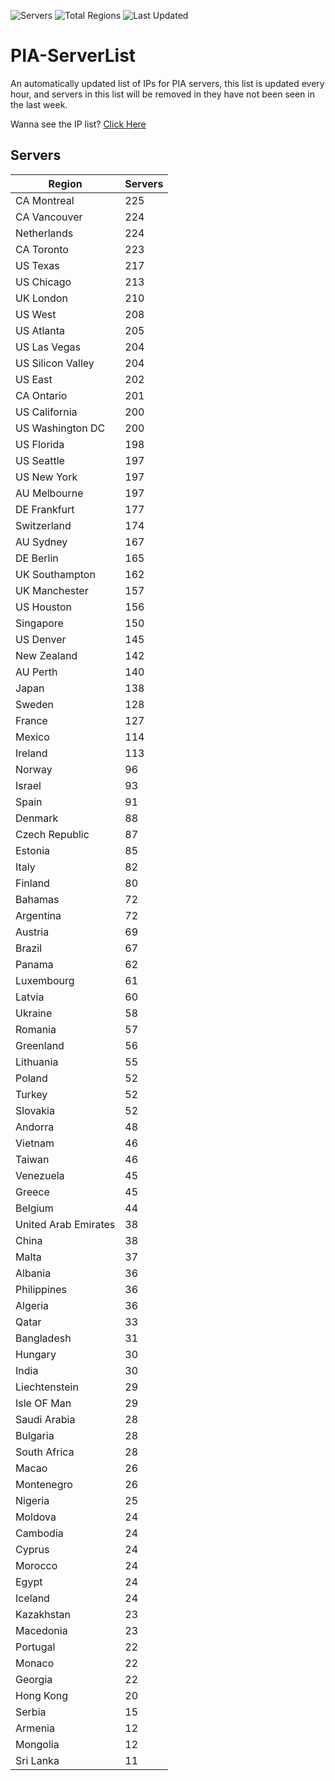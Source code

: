 ![Servers](https://img.shields.io/badge/Servers-9,015-darkgreen)
![Total Regions](https://img.shields.io/badge/Total_Regions-97-darkgreen)
![Last Updated](https://img.shields.io/badge/Last_Updated-April_28_2024_23:14_EDT-darkgreen)

# PIA-ServerList
An automatically updated list of IPs for PIA servers, this list is updated every hour, and servers in this list will be removed in they have not been seen in the last week.

Wanna see the IP list? [Click Here](./context.json)

## Servers
| Region               | Servers |
|----------------------|---------|
| CA Montreal | 225 |
| CA Vancouver | 224 |
| Netherlands | 224 |
| CA Toronto | 223 |
| US Texas | 217 |
| US Chicago | 213 |
| UK London | 210 |
| US West | 208 |
| US Atlanta | 205 |
| US Las Vegas | 204 |
| US Silicon Valley | 204 |
| US East | 202 |
| CA Ontario | 201 |
| US California | 200 |
| US Washington DC | 200 |
| US Florida | 198 |
| US Seattle | 197 |
| US New York | 197 |
| AU Melbourne | 197 |
| DE Frankfurt | 177 |
| Switzerland | 174 |
| AU Sydney | 167 |
| DE Berlin | 165 |
| UK Southampton | 162 |
| UK Manchester | 157 |
| US Houston | 156 |
| Singapore | 150 |
| US Denver | 145 |
| New Zealand | 142 |
| AU Perth | 140 |
| Japan | 138 |
| Sweden | 128 |
| France | 127 |
| Mexico | 114 |
| Ireland | 113 |
| Norway | 96 |
| Israel | 93 |
| Spain | 91 |
| Denmark | 88 |
| Czech Republic | 87 |
| Estonia | 85 |
| Italy | 82 |
| Finland | 80 |
| Bahamas | 72 |
| Argentina | 72 |
| Austria | 69 |
| Brazil | 67 |
| Panama | 62 |
| Luxembourg | 61 |
| Latvia | 60 |
| Ukraine | 58 |
| Romania | 57 |
| Greenland | 56 |
| Lithuania | 55 |
| Poland | 52 |
| Turkey | 52 |
| Slovakia | 52 |
| Andorra | 48 |
| Vietnam | 46 |
| Taiwan | 46 |
| Venezuela | 45 |
| Greece | 45 |
| Belgium | 44 |
| United Arab Emirates | 38 |
| China | 38 |
| Malta | 37 |
| Albania | 36 |
| Philippines | 36 |
| Algeria | 36 |
| Qatar | 33 |
| Bangladesh | 31 |
| Hungary | 30 |
| India | 30 |
| Liechtenstein | 29 |
| Isle OF Man | 29 |
| Saudi Arabia | 28 |
| Bulgaria | 28 |
| South Africa | 28 |
| Macao | 26 |
| Montenegro | 26 |
| Nigeria | 25 |
| Moldova | 24 |
| Cambodia | 24 |
| Cyprus | 24 |
| Morocco | 24 |
| Egypt | 24 |
| Iceland | 24 |
| Kazakhstan | 23 |
| Macedonia | 23 |
| Portugal | 22 |
| Monaco | 22 |
| Georgia | 22 |
| Hong Kong | 20 |
| Serbia | 15 |
| Armenia | 12 |
| Mongolia | 12 |
| Sri Lanka | 11 |